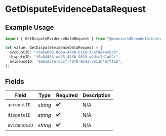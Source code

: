 # GetDisputeEvidenceDataRequest

## Example Usage

```typescript
import { GetDisputeEvidenceDataRequest } from "@moovio/sdk/models/operations";

let value: GetDisputeEvidenceDataRequest = {
  accountID: "c68be69b-0c6a-47bb-b3ad-3caf4244cba3",
  disputeID: "f8a84453-ed75-4f38-9039-a9dfc7d1a82f",
  evidenceID: "9e81d5fe-d5cf-4870-8bd3-58116467ff2e",
};
```

## Fields

| Field              | Type               | Required           | Description        |
| ------------------ | ------------------ | ------------------ | ------------------ |
| `accountID`        | *string*           | :heavy_check_mark: | N/A                |
| `disputeID`        | *string*           | :heavy_check_mark: | N/A                |
| `evidenceID`       | *string*           | :heavy_check_mark: | N/A                |